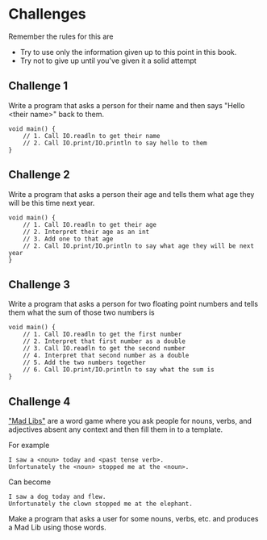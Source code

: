 # Challenges

Remember the rules for this are

- Try to use only the information given up to this point in this book.
- Try not to give up until you've given it a solid attempt

## Challenge 1

Write a program that asks a person for their name and then says 
"Hello \<their name\>" back to them.

```java,no_run
void main() {
    // 1. Call IO.readln to get their name
    // 2. Call IO.print/IO.println to say hello to them
}
```

## Challenge 2

Write a program that asks a person their age and tells them
what age they will be this time next year.

```java,no_run
void main() {
    // 1. Call IO.readln to get their age
    // 2. Interpret their age as an int
    // 3. Add one to that age
    // 2. Call IO.print/IO.println to say what age they will be next year
}
```

## Challenge 3

Write a program that asks a person for two floating point numbers and tells them
what the sum of those two numbers is

```java,no_run
void main() {
    // 1. Call IO.readln to get the first number
    // 2. Interpret that first number as a double
    // 3. Call IO.readln to get the second number
    // 4. Interpret that second number as a double
    // 5. Add the two numbers together
    // 6. Call IO.print/IO.println to say what the sum is
}
```

## Challenge 4

["Mad Libs"](https://en.wikipedia.org/wiki/Mad_Libs) are a word game where you ask people for nouns, verbs, and adjectives absent any context
and then fill them in to a template.

For example

```
I saw a <noun> today and <past tense verb>.
Unfortunately the <noun> stopped me at the <noun>.
```

Can become

```
I saw a dog today and flew.
Unfortunately the clown stopped me at the elephant.
```

Make a program that asks a user for some nouns, verbs, etc. and produces
a Mad Lib using those words.